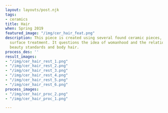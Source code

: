 ```yaml
---
layout: layouts/post.njk
tags:
- ceramics
title: Hair
when: Spring 2019
featured_image: "/img/cer_hair_feat.png"
description: This piece is created using several found ceramic pieces, modified by
  surface treatment. It questions the idea of womanhood and the relationship between
  beauty standards and body hair.
process_des: ''
result_images:
- "/img/cer_hair_rest_1.png"
- "/img/cer_hair_rest_2.png"
- "/img/cer_hair_rest_3.png"
- "/img/cer_hair_rest_4.png"
- "/img/cer_hair_rest_5.png"
- "/img/cer_hair_rest_6.png"
process_images:
- "/img/cer_hair_proc_2.png"
- "/img/cer_hair_proc_1.png"

---
```

